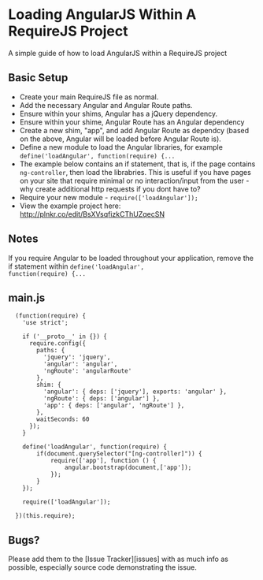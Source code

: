 Loading AngularJS Within A RequireJS Project
============================================

A simple guide of how to load AngularJS within a RequireJS project

## Basic Setup

* Create your main RequireJS file as normal.
* Add the necessary Angular and Angular Route paths.
* Ensure within your shims, Angular has a jQuery dependency.
* Ensure within your shime, Angular Route has an Angular dependency
* Create a new shim, "app", and add Angular Route as dependcy (based on the above, Angular will be loaded before Angular Route is).
* Define a new module to load the Angular libraries, for example <code>define('loadAngular', function(require) {...</code>
* The example below contains an if statement, that is, if the page contains <code>ng-controller</code>, then load the librabries. This is useful if you have pages on your site that require minimal or no interaction/input from the user - why create additional http requests if you dont have to?
* Require your new module - <code>require(['loadAngular']);</code>
* View the example project here: http://plnkr.co/edit/BsXVsqfizkCThUZqecSN


## Notes

If you require Angular to be loaded throughout your application, remove the if statement within <code>define('loadAngular', function(require) {...</code>


## main.js

      (function(require) {
        'use strict';
      
        if ('__proto__' in {}) {
          require.config({
            paths: {
              'jquery': 'jquery',
      		  'angular': 'angular',
      		  'ngRoute': 'angularRoute'
            },
            shim: {
              'angular': { deps: ['jquery'], exports: 'angular' },
      		  'ngRoute': { deps: ['angular'] },
      		  'app': { deps: ['angular', 'ngRoute'] },
            },
            waitSeconds: 60
          });
        }
        
        define('loadAngular', function(require) {
      		if(document.querySelector("[ng-controller]")) {
      		    require(['app'], function () {
      				angular.bootstrap(document,['app']);
      			});
      		}
      	});
      
      	require(['loadAngular']);
      	
      })(this.require);
    
## Bugs?

Please add them to the [Issue Tracker][issues] with as much info as possible, especially source code demonstrating the issue.

